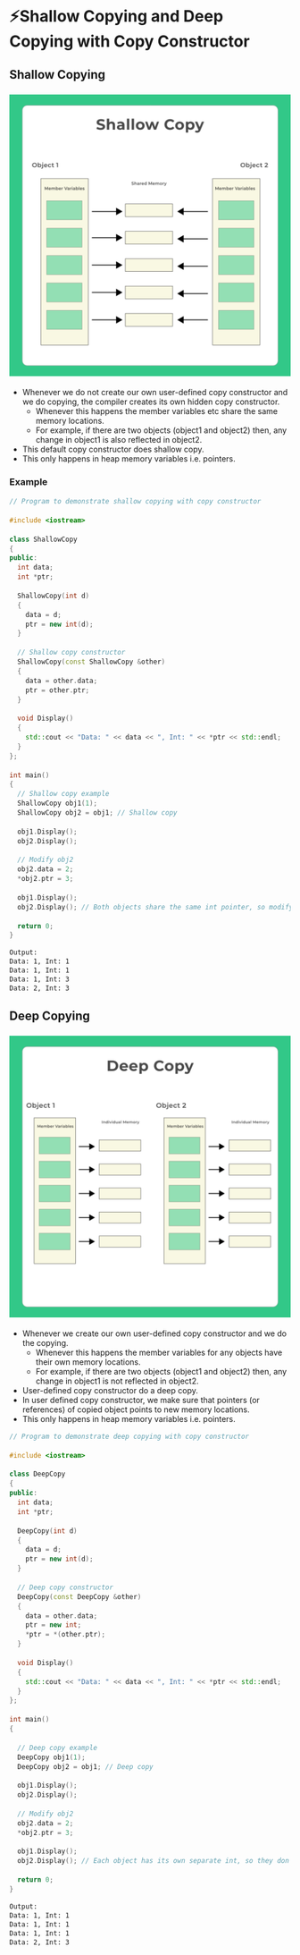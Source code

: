 # ⚡Shallow Copying and Deep Copying with Copy Constructor

## Shallow Copying

### <img src="1.png" title="https://prepinsta.com/">

- Whenever we do not create our own user-defined copy constructor and we do copying, the compiler creates its own hidden copy constructor.
  - Whenever this happens the member variables etc share the same memory locations.
  - For example, if there are two objects (object1 and object2) then, any change in object1 is also reflected in object2.
- This default copy constructor does shallow copy.
- This only happens in heap memory variables i.e. pointers.

### Example

```cpp
// Program to demonstrate shallow copying with copy constructor

#include <iostream>

class ShallowCopy
{
public:
  int data;
  int *ptr;

  ShallowCopy(int d)
  {
    data = d;
    ptr = new int(d);
  }

  // Shallow copy constructor
  ShallowCopy(const ShallowCopy &other)
  {
    data = other.data;
    ptr = other.ptr;
  }

  void Display()
  {
    std::cout << "Data: " << data << ", Int: " << *ptr << std::endl;
  }
};

int main()
{
  // Shallow copy example
  ShallowCopy obj1(1);
  ShallowCopy obj2 = obj1; // Shallow copy

  obj1.Display();
  obj2.Display();

  // Modify obj2
  obj2.data = 2;
  *obj2.ptr = 3;

  obj1.Display();
  obj2.Display(); // Both objects share the same int pointer, so modifying one affects the other

  return 0;
}

```

```
Output:
Data: 1, Int: 1
Data: 1, Int: 1
Data: 1, Int: 3
Data: 2, Int: 3
```

## Deep Copying

### <img src="2.png" title="https://prepinsta.com/">

- Whenever we create our own user-defined copy constructor and we do the copying.
  - Whenever this happens the member variables for any objects have their own memory locations.
  - For example, if there are two objects (object1 and object2) then, any change in object1 is not reflected in object2.
- User-defined copy constructor do a deep copy.
- In user defined copy constructor, we make sure that
  pointers (or references) of copied object points to new memory locations.
- This only happens in heap memory variables i.e. pointers.

```cpp
// Program to demonstrate deep copying with copy constructor

#include <iostream>

class DeepCopy
{
public:
  int data;
  int *ptr;

  DeepCopy(int d)
  {
    data = d;
    ptr = new int(d);
  }

  // Deep copy constructor
  DeepCopy(const DeepCopy &other)
  {
    data = other.data;
    ptr = new int;
    *ptr = *(other.ptr);
  }

  void Display()
  {
    std::cout << "Data: " << data << ", Int: " << *ptr << std::endl;
  }
};

int main()
{

  // Deep copy example
  DeepCopy obj1(1);
  DeepCopy obj2 = obj1; // Deep copy

  obj1.Display();
  obj2.Display();

  // Modify obj2
  obj2.data = 2;
  *obj2.ptr = 3;

  obj1.Display();
  obj2.Display(); // Each object has its own separate int, so they don't affect each other

  return 0;
}

```

```
Output:
Data: 1, Int: 1
Data: 1, Int: 1
Data: 1, Int: 1
Data: 2, Int: 3
```
